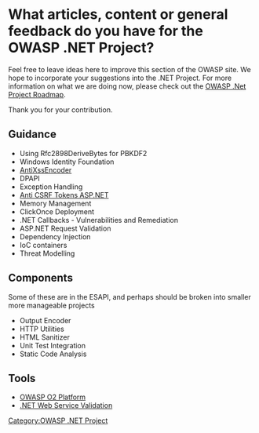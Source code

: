 # What articles, content or general feedback do you have for the OWASP .NET Project?

Feel free to leave ideas here to improve this section of the OWASP site.
We hope to incorporate your suggestions into the .NET Project. For more
information on what we are doing now, please check out the [OWASP .Net
Project Roadmap](OWASP_.Net_Project_Roadmap "wikilink").

Thank you for your contribution.

## Guidance

  - Using Rfc2898DeriveBytes for PBKDF2
  - Windows Identity Foundation
  - [AntiXssEncoder](AntiXssEncoder "wikilink")
  - DPAPI
  - Exception Handling
  - [Anti CSRF Tokens ASP.NET](Anti_CSRF_Tokens_ASP.NET "wikilink")
  - Memory Management
  - ClickOnce Deployment
  - .NET Callbacks - Vulnerabilities and Remediation
  - ASP.NET Request Validation
  - Dependency Injection
  - IoC containers
  - Threat Modelling

## Components

Some of these are in the ESAPI, and perhaps should be broken into
smaller more manageable projects

  - Output Encoder
  - HTTP Utilities
  - HTML Sanitizer
  - Unit Test Integration
  - Static Code Analysis

## Tools

  - [OWASP O2
    Platform](https://www.owasp.org/index.php/OWASP_O2_Platform)
  - [.NET Web Service
    Validation](https://www.owasp.org/index.php/.NET_Web_Service_Validation)

[Category:OWASP .NET Project](Category:OWASP_.NET_Project "wikilink")